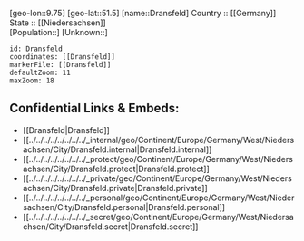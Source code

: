 ﻿---
location: [51.5,9.75] 
mapzoom: [7,12] 
mapmarker: city 
type: City
tags:
- geo/City


SpocWebEntityId: 29871
isDeleted: false
confidential: public

---
[geo-lon::9.75] 
[geo-lat::51.5] 
[name::Dransfeld] 
Country :: [[Germany]]  
State :: [[Niedersachsen]]  
[Population::] 
[Unknown::] 


```leaflet
id: Dransfeld
coordinates: [[Dransfeld]] 
markerFile: [[Dransfeld]] 
defaultZoom: 11 
maxZoom: 18
```


## Confidential Links & Embeds: 
- [[Dransfeld|Dransfeld]]  
- [[../../../../../../../../_internal/geo/Continent/Europe/Germany/West/Niedersachsen/City/Dransfeld.internal|Dransfeld.internal]] 
- [[../../../../../../../../_protect/geo/Continent/Europe/Germany/West/Niedersachsen/City/Dransfeld.protect|Dransfeld.protect]] 
- [[../../../../../../../../_private/geo/Continent/Europe/Germany/West/Niedersachsen/City/Dransfeld.private|Dransfeld.private]] 
- [[../../../../../../../../_personal/geo/Continent/Europe/Germany/West/Niedersachsen/City/Dransfeld.personal|Dransfeld.personal]] 
- [[../../../../../../../../_secret/geo/Continent/Europe/Germany/West/Niedersachsen/City/Dransfeld.secret|Dransfeld.secret]] 
